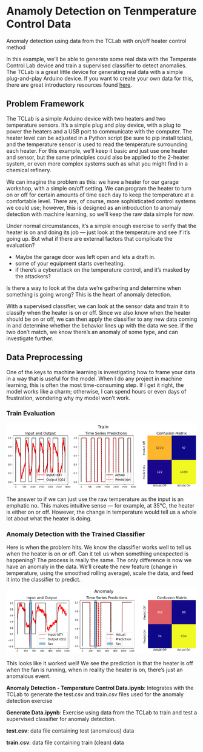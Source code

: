 # Anamoly Detection on Tenmperature Control Data
Anomaly detection using data from the TCLab with on/off heater control method

In this example, we’ll be able to generate some real data with the Temperate Control Lab device and train a supervised classifier to detect anomalies. The TCLab is a great little device for generating real data with a simple plug-and-play Arduino device. If you want to create your own data for this, there are great introductory resources found [here](http://apmonitor.com/pdc/index.php/Main/ArduinoTemperatureControl).

## Problem Framework
The TCLab is a simple Arduino device with two heaters and two temperature sensors. It’s a simple plug and play device, with a plug to power the heaters and a USB port to communicate with the computer. The heater level can be adjusted in a Python script (be sure to pip install tclab), and the temperature sensor is used to read the temperature surrounding each heater. For this example, we’ll keep it basic and just use one heater and sensor, but the same principles could also be applied to the 2-heater system, or even more complex systems such as what you might find in a chemical refinery.

We can imagine the problem as this: we have a heater for our garage workshop, with a simple on/off setting. We can program the heater to turn on or off for certain amounts of time each day to keep the temperature at a comfortable level. There are, of course, more sophisticated control systems we could use; however, this is designed as an introduction to anomaly detection with machine learning, so we’ll keep the raw data simple for now.

Under normal circumstances, it’s a simple enough exercise to verify that the heater is on and doing its job — just look at the temperature and see if it’s going up. 
But what if there are external factors that complicate the evaluation? 
- Maybe the garage door was left open and lets a draft in.
- some of your equipment starts overheating. 
- if there’s a cyberattack on the temperature control, and it’s masked by the attackers? 

Is there a way to look at the data we’re gathering and determine when something is going wrong? This is the heart of anomaly detection.

With a supervised classifier, we can look at the sensor data and train it to classify when the heater is on or off. Since we also know when the heater should be on or off, we can then apply the classifier to any new data coming in and determine whether the behavior lines up with the data we see. If the two don’t match, we know there’s an anomaly of some type, and can investigate further.

## Data Preprocessing
One of the keys to machine learning is investigating how to frame your data in a way that is useful for the model. When I do any project in machine learning, this is often the most time-consuming step. If I get it right, the model works like a charm; otherwise, I can spend hours or even days of frustration, wondering why my model won’t work.


### Train Evaluation
![Training Result](images\train.png)


The answer to if we can just use the raw temperature as the input is an emphatic no. This makes intuitive sense — for example, at 35°C, the heater is either on or off. However, the change in temperature would tell us a whole lot about what the heater is doing.

### Anomaly Detection with the Trained Classifier
Here is when the problem hits. We know the classifier works well to tell us when the heater is on or off. Can it tell us when something unexpected is happening?
The process is really the same. The only difference is now we have an anomaly in the data. We’ll create the new feature (change in temperature, using the smoothed rolling average), scale the data, and feed it into the classifier to predict.


![Anomaly Result](images\anomaly.png)

This looks like it worked well! We see the prediction is that the heater is off when the fan is running, when in reality the heater is on, there’s just an anomalous event. 





**Anomaly Detection - Temperature Control Data.ipynb**: Integrates with the TCLab to generate the test.csv and train.csv files used for the anomaly detection exercise

**Generate Data.ipynb**: Exercise using data from the TCLab to train and test a supervised classifier for anomaly detection.

**test.csv**: data file containing test (anomalous) data

**train.csv**: data file containing train (clean) data
